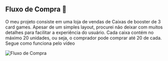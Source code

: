 ## Fluxo de Compra 🛒

O meu projeto consiste em uma loja de vendas de Caixas de booster de 3 card games. Apesar de um simples layout, procurei não deixar com muitos detalhes para facilitar a experiência do usuário. Cada caixa contém no máximo 20 unidades, ou seja, o comprador pode comprar até 20 de cada. Segue como funciona pelo vídeo

![Fluxo de Compra](compra.gif)